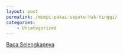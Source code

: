 ```yaml
---
layout: post
permalink: /mimpi-pakai-sepatu-hak-tinggi/
categories:
    - Uncategorized
---
```


[Baca Selengkapnya](/09)